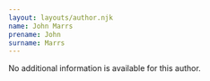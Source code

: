 ```yaml
---
layout: layouts/author.njk
name: John Marrs
prename: John
surname: Marrs
---
```

No additional information is available for this author.
